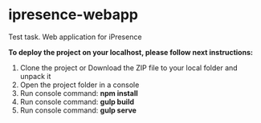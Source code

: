 # ipresence-webapp
Test task. Web application for iPresence

**To deploy the project on your localhost, please follow next instructions:**

1. Clone the project or Download the ZIP file to your local folder and unpack it
2. Open the project folder in a console
3. Run console command: **npm install**
4. Run console command: **gulp build**
5. Run console command: **gulp serve**
